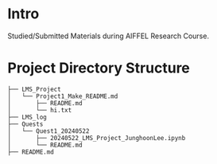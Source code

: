 # Intro
Studied/Submitted Materials during AIFFEL Research Course.

# Project Directory Structure
```plaintext
├── LMS_Project
│   └── Project1_Make_README.md
│       ├── README.md
│       └── hi.txt
├── LMS_log
├── Quests
│   └── Quest1_20240522
│       ├── 20240522_LMS_Project_JunghoonLee.ipynb
│       └── README.md
├── README.md
```

